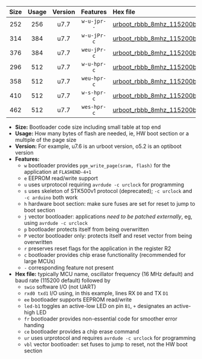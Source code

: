 |Size|Usage|Version|Features|Hex file|
|:-:|:-:|:-:|:-:|:--|
|252|256|u7.7|`w-u-jpr--`|[urboot_rbbb_8mhz_115200bps_swio_rxd0_txd1_led+b5_ur_vbl.hex](https://raw.githubusercontent.com/stefanrueger/urboot.hex/main/boards/rbbb/fcpu_8mhz/115200_bps/urboot_rbbb_8mhz_115200bps_swio_rxd0_txd1_led+b5_ur_vbl.hex)|
|314|384|u7.7|`w-u-jPr-c`|[urboot_rbbb_8mhz_115200bps_swio_rxd0_txd1_led+b5_fr_ce_ur_vbl.hex](https://raw.githubusercontent.com/stefanrueger/urboot.hex/main/boards/rbbb/fcpu_8mhz/115200_bps/urboot_rbbb_8mhz_115200bps_swio_rxd0_txd1_led+b5_fr_ce_ur_vbl.hex)|
|376|384|u7.7|`weu-jPr-c`|[urboot_rbbb_8mhz_115200bps_swio_rxd0_txd1_ee_led+b5_fr_ce_ur_vbl.hex](https://raw.githubusercontent.com/stefanrueger/urboot.hex/main/boards/rbbb/fcpu_8mhz/115200_bps/urboot_rbbb_8mhz_115200bps_swio_rxd0_txd1_ee_led+b5_fr_ce_ur_vbl.hex)|
|296|512|u7.7|`w-u-hpr-c`|[urboot_rbbb_8mhz_115200bps_swio_rxd0_txd1_led+b5_fr_ce_ur.hex](https://raw.githubusercontent.com/stefanrueger/urboot.hex/main/boards/rbbb/fcpu_8mhz/115200_bps/urboot_rbbb_8mhz_115200bps_swio_rxd0_txd1_led+b5_fr_ce_ur.hex)|
|358|512|u7.7|`weu-hpr-c`|[urboot_rbbb_8mhz_115200bps_swio_rxd0_txd1_ee_led+b5_fr_ce_ur.hex](https://raw.githubusercontent.com/stefanrueger/urboot.hex/main/boards/rbbb/fcpu_8mhz/115200_bps/urboot_rbbb_8mhz_115200bps_swio_rxd0_txd1_ee_led+b5_fr_ce_ur.hex)|
|410|512|u7.7|`w-s-hpr-c`|[urboot_rbbb_8mhz_115200bps_swio_rxd0_txd1_led+b5_fr_ce.hex](https://raw.githubusercontent.com/stefanrueger/urboot.hex/main/boards/rbbb/fcpu_8mhz/115200_bps/urboot_rbbb_8mhz_115200bps_swio_rxd0_txd1_led+b5_fr_ce.hex)|
|462|512|u7.7|`wes-hpr-c`|[urboot_rbbb_8mhz_115200bps_swio_rxd0_txd1_ee_led+b5_fr_ce.hex](https://raw.githubusercontent.com/stefanrueger/urboot.hex/main/boards/rbbb/fcpu_8mhz/115200_bps/urboot_rbbb_8mhz_115200bps_swio_rxd0_txd1_ee_led+b5_fr_ce.hex)|

- **Size:** Bootloader code size including small table at top end
- **Usage:** How many bytes of flash are needed, ie, HW boot section or a multiple of the page size
- **Version:** For example, u7.6 is an urboot version, o5.2 is an optiboot version
- **Features:**
  + `w` bootloader provides `pgm_write_page(sram, flash)` for the application at `FLASHEND-4+1`
  + `e` EEPROM read/write support
  + `u` uses urprotocol requiring `avrdude -c urclock` for programming
  + `s` uses skeleton of STK500v1 protocol (deprecated); `-c urclock` and `-c arduino` both work
  + `h` hardware boot section: make sure fuses are set for reset to jump to boot section
  + `j` vector bootloader: applications *need to be patched externally*, eg, using `avrdude -c urclock`
  + `p` bootloader protects itself from being overwritten
  + `P` vector bootloader only: protects itself and reset vector from being overwritten
  + `r` preserves reset flags for the application in the register R2
  + `c` bootloader provides chip erase functionality (recommended for large MCUs)
  + `-` corresponding feature not present
- **Hex file:** typically MCU name, oscillator frequency (16 MHz default) and baud rate (115200 default) followed by
  + `swio` software I/O (not UART)
  + `rxd0 txd1` I/O using, in this example, lines RX `D0` and TX `D1`
  + `ee` bootloader supports EEPROM read/write
  + `led-b1` toggles an active-low LED on pin `B1`, `+` designates an active-high LED
  + `fr` bootloader provides non-essential code for smoother error handing
  + `ce` bootloader provides a chip erase command
  + `ur` uses urprotocol and requires `avrdude -c urclock` for programming
  + `vbl` vector bootloader: set fuses to jump to reset, not the HW boot section
